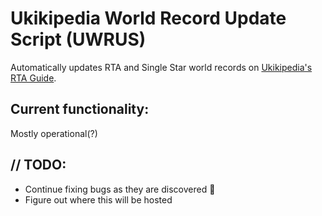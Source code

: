 # Ukikipedia World Record Update Script (UWRUS)

Automatically updates RTA and Single Star world records on [Ukikipedia's RTA Guide](https://ukikipedia.net/wiki/RTA_Guide).

## Current functionality:
Mostly operational(?)

## // TODO:
- Continue fixing bugs as they are discovered 🐜
- Figure out where this will be hosted
